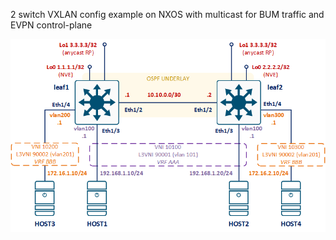 2 switch VXLAN config example on NXOS with multicast for BUM traffic and EVPN control-plane



![](nxos-evpn-2switch.png)
